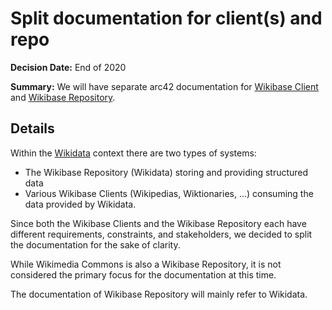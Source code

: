 # Split documentation for client(s) and repo

**Decision Date:** End of 2020

**Summary:** We will have separate arc42 documentation for [Wikibase Client](../../Glossary.md#wikibase-client) and [Wikibase Repository](../../Glossary.md#wikibase-repository).

## Details

Within the [Wikidata](../../Glossary.md#wikidata) context there are two types of systems:

- The Wikibase Repository (Wikidata) storing and providing structured data
- Various Wikibase Clients (Wikipedias, Wiktionaries, ...) consuming the data provided by Wikidata.

Since both the Wikibase Clients and the Wikibase Repository each have different requirements, constraints, and stakeholders, we decided to split the documentation for the sake of clarity.

While Wikimedia Commons is also a Wikibase Repository, it is not considered the primary focus for the documentation at this time.

The documentation of Wikibase Repository will mainly refer to Wikidata.
